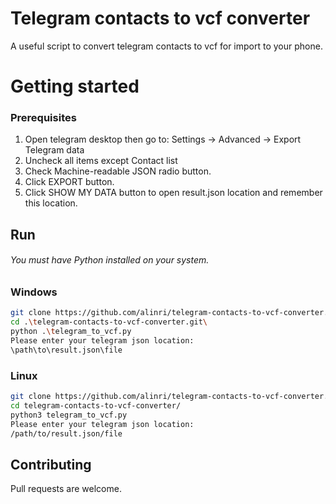 # Telegram contacts to vcf converter
A useful script to convert telegram contacts to vcf for import to your phone.

# Getting started

### Prerequisites
1. Open telegram desktop then go to:
Settings -> Advanced -> Export Telegram data
2. Uncheck all items except Contact list
3. Check Machine-readable JSON radio button.
4. Click EXPORT button.
5. Click SHOW MY DATA button to open result.json location and remember this location.

## Run

###### You must have Python installed on your system.
### Windows
```bash
git clone https://github.com/alinri/telegram-contacts-to-vcf-converter.git
cd .\telegram-contacts-to-vcf-converter.git\
python .\telegram_to_vcf.py
Please enter your telegram json location:
\path\to\result.json\file
```

### Linux
```bash
git clone https://github.com/alinri/telegram-contacts-to-vcf-converter.git
cd telegram-contacts-to-vcf-converter/
python3 telegram_to_vcf.py
Please enter your telegram json location:
/path/to/result.json/file
```


## Contributing
Pull requests are welcome.

